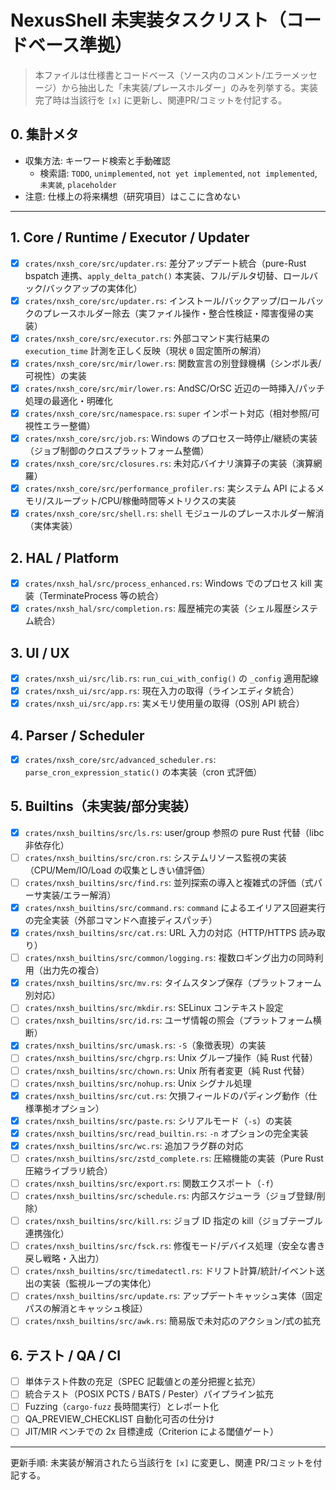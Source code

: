 # NexusShell 未実装タスクリスト（コードベース準拠）

> 本ファイルは仕様書とコードベース（ソース内のコメント/エラーメッセージ）から抽出した「未実装/プレースホルダー」のみを列挙する。実装完了時は当該行を `[x]` に更新し、関連PR/コミットを付記する。

## 0. 集計メタ
- 収集方法: キーワード検索と手動確認
  - 検索語: `TODO`, `unimplemented`, `not yet implemented`, `not implemented`, `未実装`, `placeholder`
- 注意: 仕様上の将来構想（研究項目）はここに含めない

---
## 1. Core / Runtime / Executor / Updater
- [x] `crates/nxsh_core/src/updater.rs`: 差分アップデート統合（pure-Rust bspatch 連携、`apply_delta_patch()` 本実装、フル/デルタ切替、ロールバック/バックアップの実体化）
- [x] `crates/nxsh_core/src/updater.rs`: インストール/バックアップ/ロールバックのプレースホルダー除去（実ファイル操作・整合性検証・障害復帰の実装）
- [x] `crates/nxsh_core/src/executor.rs`: 外部コマンド実行結果の `execution_time` 計測を正しく反映（現状 `0` 固定箇所の解消）
 - [x] `crates/nxsh_core/src/mir/lower.rs`: 関数宣言の別登録機構（シンボル表/可視性）の実装
 - [x] `crates/nxsh_core/src/mir/lower.rs`: AndSC/OrSC 近辺の一時挿入/パッチ処理の最適化・明確化
 - [x] `crates/nxsh_core/src/namespace.rs`: `super` インポート対応（相対参照/可視性エラー整備）
 - [x] `crates/nxsh_core/src/job.rs`: Windows のプロセス一時停止/継続の実装（ジョブ制御のクロスプラットフォーム整備）
- [x] `crates/nxsh_core/src/closures.rs`: 未対応バイナリ演算子の実装（演算網羅）
- [x] `crates/nxsh_core/src/performance_profiler.rs`: 実システム API によるメモリ/スループット/CPU/稼働時間等メトリクスの実装
 - [x] `crates/nxsh_core/src/shell.rs`: `shell` モジュールのプレースホルダー解消（実体実装）

## 2. HAL / Platform
- [x] `crates/nxsh_hal/src/process_enhanced.rs`: Windows でのプロセス kill 実装（TerminateProcess 等の統合）
- [x] `crates/nxsh_hal/src/completion.rs`: 履歴補完の実装（シェル履歴システム統合）

## 3. UI / UX
- [x] `crates/nxsh_ui/src/lib.rs`: `run_cui_with_config()` の `_config` 適用配線
- [x] `crates/nxsh_ui/src/app.rs`: 現在入力の取得（ラインエディタ統合）
- [x] `crates/nxsh_ui/src/app.rs`: 実メモリ使用量の取得（OS別 API 統合）

## 4. Parser / Scheduler
- [x] `crates/nxsh_core/src/advanced_scheduler.rs`: `parse_cron_expression_static()` の本実装（cron 式評価）

## 5. Builtins（未実装/部分実装）
- [x] `crates/nxsh_builtins/src/ls.rs`: user/group 参照の pure Rust 代替（libc 非依存化）
- [ ] `crates/nxsh_builtins/src/cron.rs`: システムリソース監視の実装（CPU/Mem/IO/Load の収集としきい値評価）
- [ ] `crates/nxsh_builtins/src/find.rs`: 並列探索の導入と複雑式の評価（式パーサ実装/エラー解消）
- [x] `crates/nxsh_builtins/src/command.rs`: `command` によるエイリアス回避実行の完全実装（外部コマンドへ直接ディスパッチ）
- [x] `crates/nxsh_builtins/src/cat.rs`: URL 入力の対応（HTTP/HTTPS 読み取り）
- [ ] `crates/nxsh_builtins/src/common/logging.rs`: 複数ロギング出力の同時利用（出力先の複合）
- [x] `crates/nxsh_builtins/src/mv.rs`: タイムスタンプ保存（プラットフォーム別対応）
- [ ] `crates/nxsh_builtins/src/mkdir.rs`: SELinux コンテキスト設定
- [ ] `crates/nxsh_builtins/src/id.rs`: ユーザ情報の照会（プラットフォーム横断）
- [x] `crates/nxsh_builtins/src/umask.rs`: `-S`（象徴表現）の実装
- [ ] `crates/nxsh_builtins/src/chgrp.rs`: Unix グループ操作（純 Rust 代替）
- [ ] `crates/nxsh_builtins/src/chown.rs`: Unix 所有者変更（純 Rust 代替）
- [ ] `crates/nxsh_builtins/src/nohup.rs`: Unix シグナル処理
- [x] `crates/nxsh_builtins/src/cut.rs`: 欠損フィールドのパディング動作（仕様準拠オプション）
- [x] `crates/nxsh_builtins/src/paste.rs`: シリアルモード（`-s`）の実装
- [x] `crates/nxsh_builtins/src/read_builtin.rs`: `-n` オプションの完全実装
- [x] `crates/nxsh_builtins/src/wc.rs`: 追加フラグ群の対応
- [ ] `crates/nxsh_builtins/src/zstd_complete.rs`: 圧縮機能の実装（Pure Rust 圧縮ライブラリ統合）
- [ ] `crates/nxsh_builtins/src/export.rs`: 関数エクスポート（`-f`）
- [ ] `crates/nxsh_builtins/src/schedule.rs`: 内部スケジューラ（ジョブ登録/削除）
- [ ] `crates/nxsh_builtins/src/kill.rs`: ジョブ ID 指定の kill（ジョブテーブル連携強化）
- [ ] `crates/nxsh_builtins/src/fsck.rs`: 修復モード/デバイス処理（安全な書き戻し戦略・入出力）
- [ ] `crates/nxsh_builtins/src/timedatectl.rs`: ドリフト計算/統計/イベント送出の実装（監視ループの実体化）
- [ ] `crates/nxsh_builtins/src/update.rs`: アップデートキャッシュ実体（固定パスの解消とキャッシュ検証）
- [ ] `crates/nxsh_builtins/src/awk.rs`: 簡易版で未対応のアクション/式の拡充

## 6. テスト / QA / CI
- [ ] 単体テスト件数の充足（SPEC 記載値との差分把握と拡充）
- [ ] 統合テスト（POSIX PCTS / BATS / Pester）パイプライン拡充
- [ ] Fuzzing（`cargo-fuzz` 長時間実行）とレポート化
- [ ] QA_PREVIEW_CHECKLIST 自動化可否の仕分け
- [ ] JIT/MIR ベンチでの 2x 目標達成（Criterion による閾値ゲート）

---
更新手順: 未実装が解消されたら当該行を `[x]` に変更し、関連 PR/コミットを付記する。
